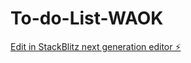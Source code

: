 # To-do-List-WAOK

[Edit in StackBlitz next generation editor ⚡️](https://stackblitz.com/~/github.com/panchito05/To-do-List-WAOK)